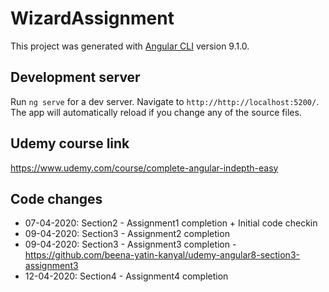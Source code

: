 # WizardAssignment

This project was generated with [Angular CLI](https://github.com/angular/angular-cli) version 9.1.0.

## Development server

Run `ng serve` for a dev server. Navigate to `http://http://localhost:5200/`. The app will automatically reload if you change any of the source files.

## Udemy course link

https://www.udemy.com/course/complete-angular-indepth-easy

## Code changes

- 07-04-2020: Section2 - Assignment1 completion + Initial code checkin
- 09-04-2020: Section3 - Assignment2 completion
- 09-04-2020: Section3 - Assignment3 completion - https://github.com/beena-yatin-kanyal/udemy-angular8-section3-assignment3
- 12-04-2020: Section4 - Assignment4 completion

